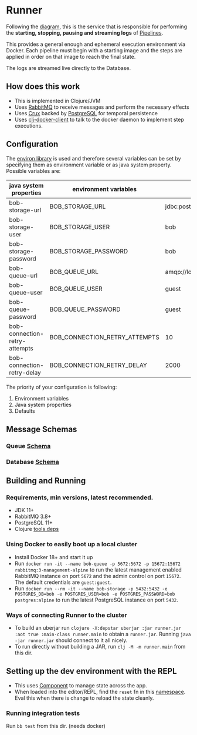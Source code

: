 # Runner

Following the [diagram](https://github.com/bob-cd/bob/issues/70#issuecomment-611661635), this is the service that is responsible for performing the **starting, stopping, pausing and streaming logs** of [Pipelines](https://bob-cd.github.io/pages/concepts/pipeline.html).

This provides a general enough and ephemeral execution environment via Docker. Each pipeline must begin with a starting image and the steps are applied in order on that image to reach the final state.

The logs are streamed live directly to the Database.

## How does this work
- This is implemented in Clojure/JVM
- Uses [RabbitMQ](https://www.rabbitmq.com/) to receive messages and perform the necessary effects
- Uses [Crux](https://www.opencrux.com/) backed by [PostgreSQL](https://www.postgresql.org/) for temporal persistence
- Uses [clj-docker-client](https://github.com/into-docker/clj-docker-client) to talk to the docker daemon to implement step executions.

## Configuration
The [environ library](https://github.com/weavejester/environ) is used and therefore several variables can be
set by specifying them as environment variable or as java system property. Possible variables are:

| java system properties        | environment variables         | defaults                             |
|-------------------------------|-------------------------------|--------------------------------------|
| bob-storage-url               | BOB_STORAGE_URL               | jdbc:postgresql://localhost:5432/bob |
| bob-storage-user              | BOB_STORAGE_USER              | bob                                  |
| bob-storage-password          | BOB_STORAGE_PASSWORD          | bob                                  |
| bob-queue-url                 | BOB_QUEUE_URL                 | amqp://localhost:5672                |
| bob-queue-user                | BOB_QUEUE_USER                | guest                                |
| bob-queue-password            | BOB_QUEUE_PASSWORD            | guest                                |
| bob-connection-retry-attempts | BOB_CONNECTION_RETRY_ATTEMPTS | 10                                   |
| bob-connection-retry-delay    | BOB_CONNECTION_RETRY_DELAY    | 2000                                 |

The priority of your configuration is following:
1. Environment variables
1. Java system properties
1. Defaults

## Message Schemas

### Queue [Schema](/runner/Queue.md)
### Database [Schema](/runner/Db.md)

## Building and Running

### Requirements, min versions, latest recommended.
- JDK 11+
- RabbitMQ 3.8+
- PostgreSQL 11+
- Clojure [tools.deps](https://clojure.org/guides/getting_started)

### Using Docker to easily boot up a local cluster
- Install Docker 18+ and start it up
- Run `docker run -it --name bob-queue -p 5672:5672 -p 15672:15672 rabbitmq:3-management-alpine` to run the latest management enabled RabbitMQ instance on port `5672` and the admin control on port `15672`. The default credentials are `guest:guest`.
- Run `docker run --rm -it --name bob-storage -p 5432:5432 -e POSTGRES_DB=bob -e POSTGRES_USER=bob -e POSTGRES_PASSWORD=bob postgres:alpine` to run the latest PostgreSQL instance on port `5432`.

### Ways of connecting Runner to the cluster
- To build an uberjar run `clojure -X:depstar uberjar :jar runner.jar :aot true :main-class runner.main` to obtain a `runner.jar`. Running `java -jar runner.jar` should connect to it all nicely.
- To run directly without building a JAR, run `clj -M -m runner.main` from this dir.

## Setting up the dev environment with the REPL
- This uses [Component](https://github.com/stuartsierra/component) to manage state across the app.
- When loaded into the editor/REPL, find the `reset` fn in this [namespace](/runner/src/runner/system.clj). Eval this when there is change to reload the state cleanly.

### Running integration tests
Run `bb test` from this dir. (needs docker)
